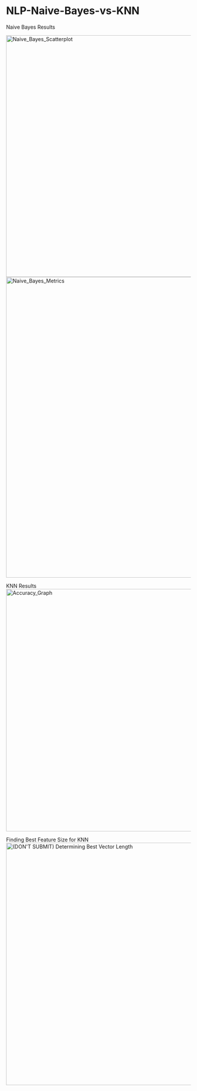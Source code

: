 # NLP-Naive-Bayes-vs-KNN

Naive Bayes Results

<img width="660" alt="Naive_Bayes_Scatterplot" src="https://user-images.githubusercontent.com/87667562/224467394-c5fb2b34-97da-493e-9752-90f4e16377a9.png">
<img width="821" alt="Naive_Bayes_Metrics" src="https://user-images.githubusercontent.com/87667562/224467401-83da25da-061e-4a41-81c0-4249d86b51e2.png">


KNN Results
<img width="662" alt="Accuracy_Graph" src="https://user-images.githubusercontent.com/87667562/224467393-e5d19a53-4bb3-46f6-85e3-a5907224bb87.png">


Finding Best Feature Size for KNN
<img width="662" alt="(DON'T SUBMIT) Determining Best Vector Length" src="https://user-images.githubusercontent.com/87667562/224467391-a6c73590-93c9-4e3d-8390-5544e201d818.png">
